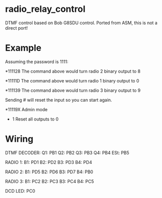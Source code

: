 # radio_relay_control
DTMF control based on Bob G8SDU control. Ported from ASM, this is not a direct port!

# Example
Assuming the password is 1111:

 *111128
The command above would turn radio 2 binary output to 8

 *11111D
The command above would turn radio 1 binary output to 0

 *111139
The command above would turn radio 3 binary output to 9

Sending # will reset the input so you can start again.

*11119X
Admin mode
- 1 Reset all outputs to 0

# Wiring

DTMF DECODER:
Q1: PB1
Q2: PB2
Q3: PB3
Q4: PB4
ESt: PB5

RADIO 1:
B1: PD1
B2: PD2
B3: PD3
B4: PD4

RADIO 2:
B1: PD5
B2: PD6
B3: PD7
B4: PB0

RADIO 3:
B1: PC2
B2: PC3
B3: PC4
B4: PC5

DCD LED:
PC0
